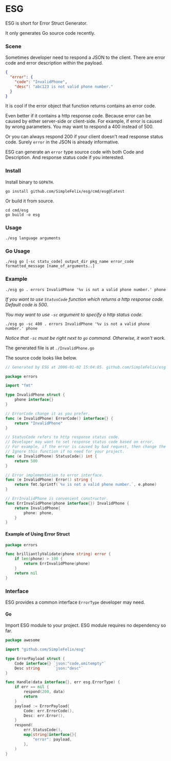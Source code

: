 # ESG

ESG is short for Error Struct Generator.

It only generates Go source code recently.

### Scene

Sometimes developer need to respond a JSON to the client. There are error code and error description within the payload.

```json
{
  "error": {
    "code": "InvalidPhone",
    "desc": "abc123 is not valid phone number."
  }
}
```

It is cool if the error object that function returns contains an error code.

Even better if it contains a http response code. Because error can be caused by either server-side or client-side. For
example, if error is caused by wrong parameters. You may want to respond a 400 instead of 500.

Or you can always respond 200 if your client doesn't read response status code. Surely `error` in the JSON is already
informative.

ESG can generate an `error` type source code with both Code and Description. And response status code if you interested.

### Install

Install binary to `GOPATH`.
```
go install github.com/SimpleFelix/esg/cmd/esg@latest
```

Or build it from source.
```
cd cmd/esg
go build -o esg
```

### Usage

`./esg language arguments`

### Go Usage

`./esg go [-sc statu_code] output_dir pkg_name error_code formatted_message [name_of_arguments..]`

### Example

`./esg go . errors InvalidPhone '%v is not a valid phone number.' phone`

*If you want to use `StatusCode` function which returns a http response code. Default code is 500.*

*You may want to use `-sc` argument to specify a http status code.*

`./esg go -sc 400 . errors InvalidPhone '%v is not a valid phone number.' phone`

*Notice that `-sc` must be right next to `go` command. Otherwise, it won't work.*

The generated file is at `./InvalidPhone.go`

The source code looks like below.

```go
// Generated by ESG at 2006-01-02 15:04:05. github.com/SimpleFelix/esg

package errors

import "fmt"

type InvalidPhone struct {
	phone interface{}
}

// ErrorCode change it as you prefer.
func (e InvalidPhone) ErrorCode() interface{} {
	return "InvalidPhone"
}

// StatusCode refers to http response status code.
// Developer may want to set response status code based on error.
// For example, if the error is caused by bad request, then change the return value to 400.
// Ignore this function if no need for your project.
func (e InvalidPhone) StatusCode() int {
	return 500
}

// Error implementation to error interface.
func (e InvalidPhone) Error() string {
	return fmt.Sprintf(`%v is not a valid phone number.`, e.phone)
}

// ErrInvalidPhone is convenient constructor.
func ErrInvalidPhone(phone interface{}) InvalidPhone {
	return InvalidPhone{
		phone: phone,
	}
}
```

#### Example of Using Error Struct

```go
package errors

func brilliantlyValidate(phone string) error {
	if len(phone) > 100 {
		return ErrInvalidPhone(phone)
	}
	return nil
}
```

### Interface

ESG provides a common interface `ErrorType` developer may need.

#### Go

Import ESG module to your project. ESG module requires no dependency so far.

```go
package awesome

import "github.com/SimpleFelix/esg"

type ErrorPayload struct {
	Code interface{} `json:"code,omitempty"`
	Desc string      `json:"desc"`
}

func Handle(data interface{}, err esg.ErrorType) {
	if err == nil {
		respond(200, data)
		return
	}
	payload := ErrorPayload{
		Code: err.ErrorCode(),
		Desc: err.Error(),
	}
	respond(
		err.StatusCode(),
		map[string]interface{}{
			"error": payload,
		},
	)
}
```

